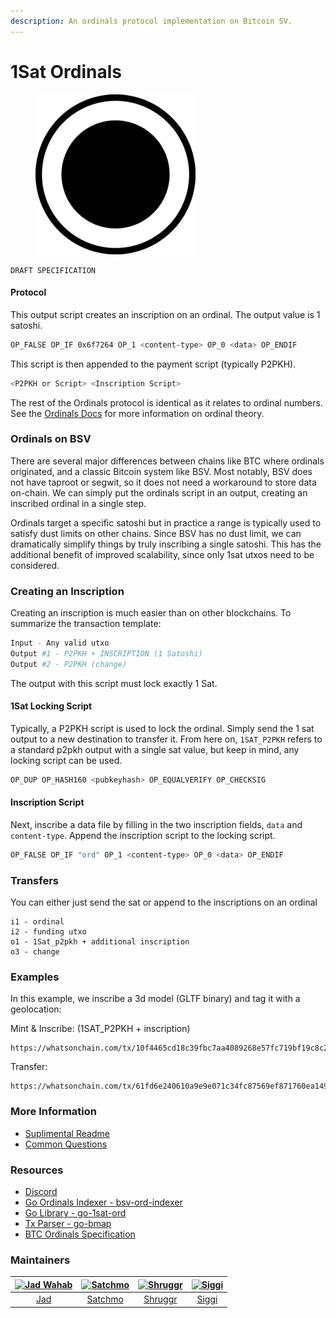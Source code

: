 ```yaml
---
description: An ordinals protocol implementation on Bitcoin SV.
---
```


# 1Sat Ordinals

<figure><img src="https://github.com/BitcoinSchema/1sat-ordinals/blob/main/ordinals.png?raw=true" alt=""><figcaption></figcaption></figure>

```
DRAFT SPECIFICATION
```

#### Protocol

This output script creates an inscription on an ordinal. The output value is 1 satoshi.

```bash
OP_FALSE OP_IF 0x6f7264 OP_1 <content-type> OP_0 <data> OP_ENDIF
```

This script is then appended to the payment script (typically P2PKH).

```bash
<P2PKH or Script> <Inscription Script>
```

The rest of the Ordinals protocol is identical as it relates to ordinal numbers. See the [Ordinals Docs](https://docs.ordinals.com/) for more information on ordinal theory.

### Ordinals on BSV

There are several major differences between chains like BTC where ordinals originated, and a classic Bitcoin system like BSV. Most notably, BSV does not have taproot or segwit, so it does not need a workaround to store data on-chain. We can simply put the ordinals script in an output, creating an inscribed ordinal in a single step.

Ordinals target a specific satoshi but in practice a range is typically used to satisfy dust limits on other chains. Since BSV has no dust limit, we can dramatically simplify things by truly inscribing a single satoshi. This has the additional benefit of improved scalability, since only 1sat utxos need to be considered.

### Creating an Inscription

Creating an inscription is much easier than on other blockchains. To summarize the transaction template:

```bash
Input - Any valid utxo
Output #1 - P2PKH + INSCRIPTION (1 Satoshi)
Output #2 - P2PKH (change)
```

The output with this script must lock exactly 1 Sat.

#### 1Sat Locking Script

Typically, a P2PKH script is used to lock the ordinal. Simply send the 1 sat output to a new destination to transfer it. From here on, `1SAT_P2PKH` refers to a standard p2pkh output with a single sat value, but keep in mind, any locking script can be used.

```bash
OP_DUP OP_HASH160 <pubkeyhash> OP_EQUALVERIFY OP_CHECKSIG
```

#### Inscription Script

Next, inscribe a data file by filling in the two inscription fields, `data` and `content-type`. Append the inscription script to the locking script.

```bash
OP_FALSE OP_IF "ord" OP_1 <content-type> OP_0 <data> OP_ENDIF
```

### Transfers

You can either just send the sat or append to the inscriptions on an ordinal

```
i1 - ordinal
i2 - funding utxo
o1 - 1Sat_p2pkh + additional inscription
o3 - change
```

### Examples

In this example, we inscribe a 3d model (GLTF binary) and tag it with a geolocation:

Mint & Inscribe: (1SAT\_P2PKH + inscription)

```
https://whatsonchain.com/tx/10f4465cd18c39fbc7aa4089268e57fc719bf19c8c24f2e09156f4a89a2809d6
```

Transfer:

```
https://whatsonchain.com/tx/61fd6e240610a9e9e071c34fc87569ef871760ea1492fe1225d668de4d76407e
```

### More Information

* [Suplimental Readme](https://github.com/bitcoinschema/1sat-ordinals/blob/main/SUPPLEMENTAL.md)
* [Common Questions](https://github.com/bitcoinschema/1sat-ordinals/blob/main/FAQ.md)

### Resources

* [Discord](https://discord.gg/XUfss6StD8)
* [Go Ordinals Indexer - bsv-ord-indexer](https://github.com/shruggr/bsv-ord-indexer)
* [Go Library - go-1sat-ord](https://github.com/bitcoinschema/go-1sat-ord)
* [Tx Parser - go-bmap](https://github.com/bitcoinschema/go-bmap)
* [BTC Ordinals Specification](https://docs.ordinals.com/)

### Maintainers

| [![Jad Wahab](https://github.com/jadwahab.png)](https://github.com/jadwahab) | [![Satchmo](https://github.com/rohenaz.png)](https://github.com/rohenaz) | [![Shruggr](https://github.com/shruggr.png)](https://github.com/shruggr) | [![Siggi](https://github.com/icellan.png)](https://github.com/icellan) |
| :--------------------------------------------------------------------------: | :----------------------------------------------------------------------: | :----------------------------------------------------------------------: | :--------------------------------------------------------------------: |
|                      [Jad](https://github.com/jadwahab)                      |                   [Satchmo](https://github.com/rohenaz)                  |                   [Shruggr](https://github.com/shruggr)                  |                   [Siggi](https://github.com/icellan)                  |
